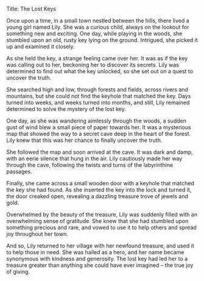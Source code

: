 Title: The Lost Keys

Once upon a time, in a small town nestled between the hills, there lived a young girl named Lily. She was a curious child, always on the lookout for something new and exciting. One day, while playing in the woods, she stumbled upon an old, rusty key lying on the ground. Intrigued, she picked it up and examined it closely.

As she held the key, a strange feeling came over her. It was as if the key was calling out to her, beckoning her to discover its secrets. Lily was determined to find out what the key unlocked, so she set out on a quest to uncover the truth.

She searched high and low, through forests and fields, across rivers and mountains, but she could not find the keyhole that matched the key. Days turned into weeks, and weeks turned into months, and still, Lily remained determined to solve the mystery of the lost key.

One day, as she was wandering aimlessly through the woods, a sudden gust of wind blew a small piece of paper towards her. It was a mysterious map that showed the way to a secret cave deep in the heart of the forest. Lily knew that this was her chance to finally uncover the truth.

She followed the map and soon arrived at the cave. It was dark and damp, with an eerie silence that hung in the air. Lily cautiously made her way through the cave, following the twists and turns of the labyrinthine passages.

Finally, she came across a small wooden door with a keyhole that matched the key she had found. As she inserted the key into the lock and turned it, the door creaked open, revealing a dazzling treasure trove of jewels and gold.

Overwhelmed by the beauty of the treasure, Lily was suddenly filled with an overwhelming sense of gratitude. She knew that she had stumbled upon something precious and rare, and vowed to use it to help others and spread joy throughout her town.

And so, Lily returned to her village with her newfound treasure, and used it to help those in need. She was hailed as a hero, and her name became synonymous with kindness and generosity. The lost key had led her to a treasure greater than anything she could have ever imagined – the true joy of giving.